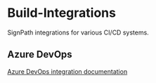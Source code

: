 # Build-Integrations

SignPath integrations for various CI/CD systems.

## Azure DevOps

[Azure DevOps integration documentation](AzureDevOps/README.md)
